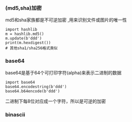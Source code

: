 ### (md5,sha)加密
md5和sha家族都是不可逆加密 ,用来识别文件或图片的唯一性
```
import hashlib
m = hashlib.md5()
m.update(b'ddd')
print(m.hexdigest())
# 其他sha1/sha256格式类似
```

### base64
base64是基于64个可打印字符(alpha)来表示二进制的数据
```
import base64
base64.encodestring(b'ddd')
base64.b64encode(b'ddd')
```
二进制下每8位对应成一个字符，所以是可逆的加密

### binascii
